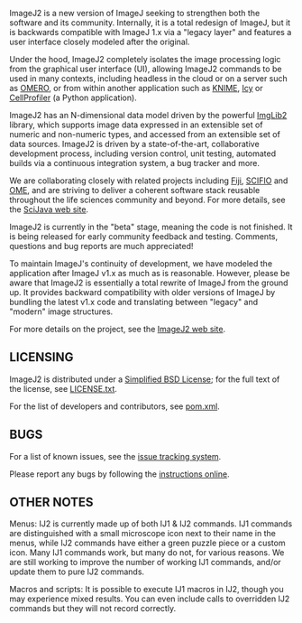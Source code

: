 ImageJ2 is a new version of ImageJ seeking to strengthen both the software and
its community. Internally, it is a total redesign of ImageJ, but it is
backwards compatible with ImageJ 1.x via a "legacy layer" and features a user
interface closely modeled after the original.

Under the hood, ImageJ2 completely isolates the image processing logic from the
graphical user interface (UI), allowing ImageJ2 commands to be used in many
contexts, including headless in the cloud or on a server such as
[OMERO](http://openmicroscopy.org/site/support/omero4), or from within another
application such as [KNIME](http://knime.org/),
[Icy](http://icy.bioimageanalysis.org/) or
[CellProfiler](http://cellprofiler.org/) (a Python application).

ImageJ2 has an N-dimensional data model driven by the powerful
[ImgLib2](http://imglib2.net/) library, which supports image data expressed in
an extensible set of numeric and non-numeric types, and accessed from an
extensible set of data sources. ImageJ2 is driven by a state-of-the-art,
collaborative development process, including version control, unit testing,
automated builds via a continuous integration system, a bug tracker and more.

We are collaborating closely with related projects including
[Fiji](http://fiji.sc/), [SCIFIO](http://loci.wisc.edu/software/scifio) and
[OME](http://openmicroscopy.org/), and are striving to deliver a coherent
software stack reusable throughout the life sciences community and beyond. For
more details, see the [SciJava web site](http://scijava.org/).

ImageJ2 is currently in the "beta" stage, meaning the code is not finished. It
is being released for early community feedback and testing. Comments, questions
and bug reports are much appreciated!

To maintain ImageJ's continuity of development, we have modeled the application
after ImageJ v1.x as much as is reasonable. However, please be aware that
ImageJ2 is essentially a total rewrite of ImageJ from the ground up. It
provides backward compatibility with older versions of ImageJ by bundling the
latest v1.x code and translating between "legacy" and "modern" image
structures.

For more details on the project, see the
[ImageJ2 web site](http://developer.imagej.net/).


LICENSING
---------

ImageJ2 is distributed under a
[Simplified BSD License](http://en.wikipedia.org/wiki/BSD_licenses);
for the full text of the license, see
[LICENSE.txt](https://github.com/imagej/imagej/blob/master/LICENSE.txt).

For the list of developers and contributors, see
[pom.xml](https://github.com/imagej/imagej/blob/master/pom.xml).


BUGS
----

For a list of known issues, see the
[issue tracking system](http://trac.imagej.net/report/1).

Please report any bugs by following the
[instructions online](http://developer.imagej.net/reporting-bugs).


OTHER NOTES
-----------

Menus: IJ2 is currently made up of both IJ1 & IJ2 commands. IJ1 commands are
distinguished with a small microscope icon next to their name in the menus,
while IJ2 commands have either a green puzzle piece or a custom icon. Many IJ1
  commands work, but many do not, for various reasons. We are still working to
  improve the number of working IJ1 commands, and/or update them to pure IJ2
  commands.

Macros and scripts: It is possible to execute IJ1 macros in IJ2, though you may
experience mixed results. You can even include calls to overridden IJ2 commands
but they will not record correctly.
